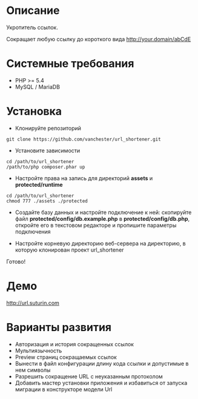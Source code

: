 # Описание

Укротитель ссылок.

Сокращает любую ссылку до короткого вида http://your.domain/abCdE

# Системные требования

* PHP >= 5.4
* MySQL / MariaDB

# Установка

* Клонируйте репозиторий

```
git clone https://github.com/vanchester/url_shortener.git
```

* Установите зависимости

```
cd /path/to/url_shortener
/path/to/php composer.phar up
```

* Настройте права на запись для директорий **assets** и **protected/runtime**

```
cd /path/to/url_shortener
chmod 777 ./assets ./protected
```

* Создайте базу данных и настройте подключение к ней: скопируйте файл **protected/config/db.example.php** 
в **protected/config/db.php**, откройте его в текстовом редакторе и пропишите параметры подключения

* Настройте корневую директорию веб-сервера на директорию, в которую клонирован проект url_shortener

Готово!

# Демо

http://url.suturin.com

# Варианты развития

* Авторизация и история сокращенных ссылок
* Мультиязычность
* Preview страниц сокращаемых ссылок
* Вынести в файл конфигурации длину кода ссылки и допустимые в нем символы
* Разрешить сокращение URL с неуказанным протоколом
* Добавить мастер установки приложения и избавиться от запуска миграции в конструкторе модели Url
